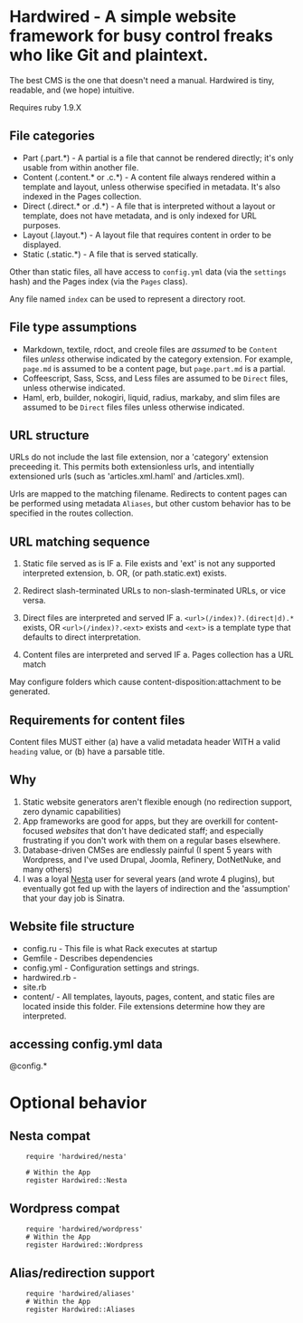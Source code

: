 # Hardwired - A simple website framework for busy control freaks who like Git and plaintext.

The best CMS is the one that doesn't need a manual. Hardwired is tiny, readable, and (we hope) intuitive. 

Requires ruby 1.9.X

## File categories

* Part (.part.*) - A partial is a file that cannot be rendered directly; it's only usable from within another file.
* Content (.content.* or .c.*) - A content file always rendered within a template and layout, unless otherwise specified in metadata. It's also indexed in the Pages collection.
* Direct (.direct.* or .d.*) - A file that is interpreted without a layout or template, does not have metadata, and is only indexed for URL purposes.
* Layout (.layout.*) - A layout file that requires content in order to be displayed. 
* Static (.static.*) - A file that is served statically.

Other than static files, all have access to `config.yml` data (via the `settings` hash) and the Pages index (via the `Pages` class).

Any file named `index` can be used to represent a directory root.

## File type assumptions

* Markdown, textile, rdoct, and creole files are *assumed* to be `Content` files *unless* otherwise indicated by the category extension. For example, `page.md` is assumed to be a content page, but `page.part.md` is a partial.
* Coffeescript, Sass, Scss, and Less files are assumed to be `Direct` files, unless otherwise indicated.
* Haml, erb, builder, nokogiri, liquid, radius, markaby, and slim files are assumed to be `Direct` files files unless otherwise indicated.

## URL structure

URLs do not include the last file extension, nor a 'category' extension preceeding it. This permits both extensionless urls, and intentially extensioned urls (such as 'articles.xml.haml' and /articles.xml).

Urls are mapped to the matching filename. Redirects to content pages can be performed using metadata `Aliases`, but other custom behavior has to be specified in the routes collection.

## URL matching sequence


1. Static file served as is IF
	a. File exists and 'ext' is not any supported interpreted extension, 
	b. OR, (or path.static.ext) exists.

2. Redirect slash-terminated URLs to non-slash-terminated URLs, or vice versa.

3. Direct files are interpreted and served IF
    a. `<url>(/index)?.(direct|d).*` exists, OR `<url>(/index)?.<ext>` exists and `<ext>` is a template type that defaults to direct interpretation.

4. Content files are interpreted and served IF
	a. Pages collection has a URL match



May configure folders which cause content-disposition:attachment to be generated.

## Requirements for content files

Content files MUST either (a) have a valid metadata header WITH a valid `heading` value, or (b) have a parsable title.




## Why

1. Static website generators aren't flexible enough (no redirection support, zero dynamic capabilities)
2. App frameworks are good for apps, but they are overkill for content-focused *websites* that don't have dedicated staff; and especially frustrating if you don't work with them on a regular bases elsewhere.
3. Database-driven CMSes are endlessly painful (I spent 5 years with Wordpress, and I've used Drupal, Joomla, Refinery, DotNetNuke, and many others)
4. I was a loyal [Nesta](http://nestacms.com) user for several years (and wrote 4 plugins), but eventually got fed up with the layers of indirection and the 'assumption' that your day job is Sinatra.

## Website file structure

* config.ru - This file is what Rack executes at startup
* Gemfile - Describes dependencies
* config.yml - Configuration settings and strings.
* hardwired.rb - 
* site.rb
* content/ - All templates, layouts, pages, content, and static files are located inside this folder. File extensions determine how they are interpreted.




## accessing config.yml data

@config.*


# Optional behavior

## Nesta compat

		require 'hardwired/nesta'

		# Within the App
		register Hardwired::Nesta

## Wordpress compat


		require 'hardwired/wordpress'
		# Within the App
		register Hardwired::Wordpress

## Alias/redirection support


		require 'hardwired/aliases'
		# Within the App
		register Hardwired::Aliases

